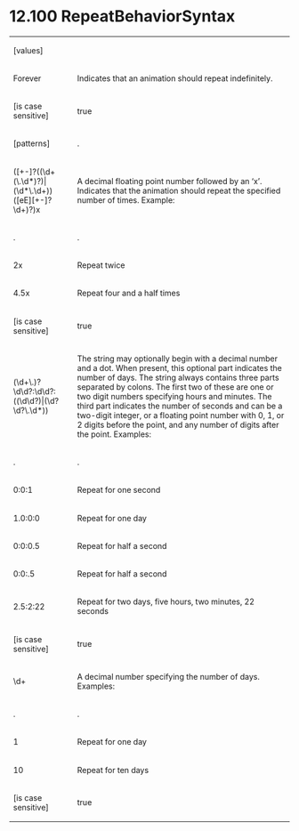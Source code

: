 <html dir="LTR" xmlns:mshelp="http://msdn.microsoft.com/mshelp" xmlns:ddue="http://ddue.schemas.microsoft.com/authoring/2003/5" xmlns:xlink="http://www.w3.org/1999/xlink" xmlns:tool="http://www.microsoft.com/tooltip"><body><input type="hidden" id="userDataCache" class="userDataStyle"><input type="hidden" id="hiddenScrollOffset"><img id="dropDownImage" style="display:none; height:0; width:0;" src="../local/drpdown.gif"><img id="dropDownHoverImage" style="display:none; height:0; width:0;" src="../local/drpdown_orange.gif"><img id="collapseImage" style="display:none; height:0; width:0;" src="../local/collapse.gif"><img id="expandImage" style="display:none; height:0; width:0;" src="../local/exp.gif"><img id="collapseAllImage" style="display:none; height:0; width:0;" src="../local/collall.gif"><img id="expandAllImage" style="display:none; height:0; width:0;" src="../local/expall.gif"><img id="copyImage" style="display:none; height:0; width:0;" src="../local/copycode.gif"><img id="copyHoverImage" style="display:none; height:0; width:0;" src="../local/copycodeHighlight.gif"><div id="header"><h1 class="heading">12.100 RepeatBehaviorSyntax</h1></div><div id="mainSection"><div id="mainBody"><div id="allHistory" class="saveHistory" onsave="saveAll()" onload="loadAll()"></div>
			<div id="sectionSection0" class="section" name="collapseableSection"><content xmlns="http://ddue.schemas.microsoft.com/authoring/2003/5" xmlns:wsd="http://wsdev.schemas.microsoft.com/authoring/2008/2" xmlns:msxsl="urn:schemas-microsoft-com:xslt" xmlns:script="urn:script" xmlns:build="urn:build">
				</content></div><div id="sectionSection1" class="section" name="collapseableSection"><content xmlns="http://ddue.schemas.microsoft.com/authoring/2003/5" xmlns:wsd="http://wsdev.schemas.microsoft.com/authoring/2008/2" xmlns:msxsl="urn:schemas-microsoft-com:xslt" xmlns:script="urn:script" xmlns:build="urn:build">
					<p xmlns=""><b></b></p><table class="ProtocolAuthoredTable" xmlns=""><tr>
								<td>
									<p>[values]</p>
								</td>
								<td>
								</td>
							</tr><tr>
							<td>
								<p>Forever</p>
							</td>
							<td>
								<p>Indicates that an animation should repeat indefinitely.</p>
							</td>
						</tr><tr>
							<td>
								<p>[is case sensitive]</p>
							</td>
							<td>
								<p>true</p>
							</td>
						</tr><tr>
							<td>
								<p>[patterns]</p>
							</td>
							<td>
								<p>.</p>
							</td>
						</tr><tr>
							<td>
								<p>([+-]?((\d+(\.\d*)?)|(\d*\.\d+))([eE][+-]?\d+)?)x</p>
							</td>
							<td>
								<p>A decimal floating point number followed by an ‘x’. Indicates that the animation should repeat the specified number of times. Example:</p>
							</td>
						</tr><tr>
							<td>
								<p>.</p>
							</td>
							<td>
								<p>.</p>
							</td>
						</tr><tr>
							<td>
								<p>2x</p>
							</td>
							<td>
								<p>Repeat twice</p>
							</td>
						</tr><tr>
							<td>
								<p>4.5x</p>
							</td>
							<td>
								<p>Repeat four and a half times</p>
							</td>
						</tr><tr>
							<td>
								<p>[is case sensitive]</p>
							</td>
							<td>
								<p>true</p>
							</td>
						</tr><tr>
							<td>
								<p>(\d+\.)?\d\d?:\d\d?:((\d\d?)|(\d?\d?\.\d*))</p>
							</td>
							<td>
								<p>The string may optionally begin with a decimal number and a dot. When present, this optional part indicates the number of days. The string always contains three parts separated by colons. The first two of these are one or two digit numbers specifying hours and minutes. The third part indicates the number of seconds and can be a two-digit integer, or a floating point number with 0, 1, or 2 digits before the point, and any number of digits after the point. Examples:</p>
							</td>
						</tr><tr>
							<td>
								<p>.</p>
							</td>
							<td>
								<p>.</p>
							</td>
						</tr><tr>
							<td>
								<p>0:0:1</p>
							</td>
							<td>
								<p>Repeat for one second</p>
							</td>
						</tr><tr>
							<td>
								<p>1.0:0:0</p>
							</td>
							<td>
								<p>Repeat for one day</p>
							</td>
						</tr><tr>
							<td>
								<p>0:0:0.5</p>
							</td>
							<td>
								<p>Repeat for half a second</p>
							</td>
						</tr><tr>
							<td>
								<p>0:0:.5</p>
							</td>
							<td>
								<p>Repeat for half a second</p>
							</td>
						</tr><tr>
							<td>
								<p>2.5:2:22</p>
							</td>
							<td>
								<p>Repeat for two days, five hours, two minutes, 22 seconds</p>
							</td>
						</tr><tr>
							<td>
								<p>[is case sensitive]</p>
							</td>
							<td>
								<p>true</p>
							</td>
						</tr><tr>
							<td>
								<p>\d+</p>
							</td>
							<td>
								<p>A decimal number specifying the number of days. Examples:</p>
							</td>
						</tr><tr>
							<td>
								<p>.</p>
							</td>
							<td>
								<p>.</p>
							</td>
						</tr><tr>
							<td>
								<p>1</p>
							</td>
							<td>
								<p>Repeat for one day</p>
							</td>
						</tr><tr>
							<td>
								<p>10</p>
							</td>
							<td>
								<p>Repeat for ten days</p>
							</td>
						</tr><tr>
							<td>
								<p>[is case sensitive]</p>
							</td>
							<td>
								<p>true</p>
							</td>
						</tr></table>
				</content></div><!--[if gte IE 5]>
			<tool:tip element="languageFilterToolTip" avoidmouse="false"/>
		<![endif]--></div><a name="feedback"></a><span></span></div></body></html>